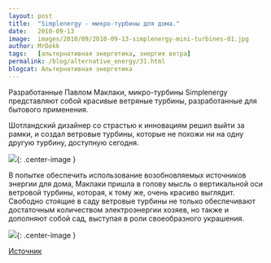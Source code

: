 ```yaml
---
layout: post
title:  "Simplenergy - микро-турбины для дома."
date:   2010-09-13
image:  images/2010/09/2010-09-13-simplenergy-mini-turbines-01.jpg
author: MrDekk
tags:   [альтернативная энергетика, энергия ветра]
permalink: /blog/alternative_energy/31.html
blogcat: Альтернативная энергетика
---
```


Разработанные Павлом Маклаки, микро-турбины Simplenergy представляют собой красивые ветряные турбины, разработанные для бытового применения.

Шотландский дизайнер со страстью к инновациям решил выйти за рамки, и создал ветровые турбины, которые не похожи ни на одну другую турбину, доступную сегодня.

![]({{site.baseurl}}/images/2010/09/2010-09-13-simplenergy-mini-turbines-02.jpg){: .center-image }

В попытке обеспечить использование возобновляемых источников энергии для дома, Маклаки пришла в голову мысль о вертикальной оси ветровой турбины, которая, к тому же, очень красиво выглядит. Свободно стоящие в саду ветровые турбины не только обеспечивают достаточным количеством электроэнергии хозяев, но также и дополняют собой сад, выступая в роли своеобразного украшения.

![]({{site.baseurl}}/images/2010/09/2010-09-13-simplenergy-mini-turbines-03.jpg){: .center-image }

[Источник](http://infuture.ru/article/3600)